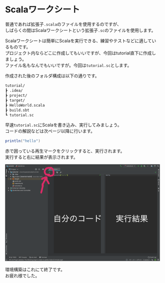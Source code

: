 # Scalaワークシート
普通であれば拡張子`.scala`のファイルを使用するのですが、  
しばらくの間はScalaワークシートという拡張子`.sc`のファイルを使用します。  

Scalaワークシートは簡単にScalaを実行できる、練習やテストなどに適しているものです。  
プロジェクト内ならどこに作成してもいいですが、今回はtutorial直下に作成しましょう。  
ファイル名もなんでもいいですが。今回は`tutorial.sc`とします。

作成された後のフォルダ構成は以下の通りです。
```
tutorial/
┣ .idea/
┣ project/
┣ target/
┣ HelloWorld.scala
┣ build.sbt
┗ tutorial.sc
```


早速`tutorial.sc`にScalaを書き込み、実行してみましょう。  
コードの解説などは次ページ以降に行います。  
```scala
println("hello")
```

赤で囲っている再生マークをクリックすると、実行されます。  
実行すると右に結果が表示されます。

![run](../img/setup/worksheet/run.png)

環境構築はこれにて終了です。  
お疲れ様でした。
